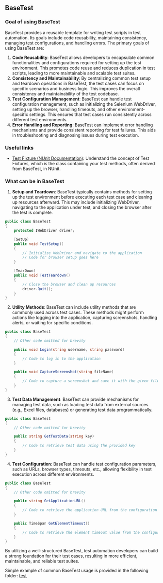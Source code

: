 ﻿## BaseTest

### Goal of using BaseTest

BaseTest provides a reusable template for writing test scripts in test automation. Its goals include code reusability, 
maintaining consistency, managing test configurations, and handling errors. The primary goals of using BaseTest are:

1. **Code Reusability**: BaseTest allows developers to encapsulate common functionalities and configurations required 
for setting up the test environment. This promotes code reuse and reduces duplication in test scripts, leading to more 
maintainable and scalable test suites.
2. **Consistency and Maintainability**: By centralizing common test setup and teardown operations in BaseTest, 
the test cases can focus on specific scenarios and business logic. This improves the overall consistency and 
maintainability of the test codebase.
3. **Test Configuration Management**: BaseTest can handle test configuration management, such as initializing the 
Selenium WebDriver, setting up the browser, handling timeouts, and other environment-specific settings. 
This ensures that test cases run consistently across different test environments.
4. **Error Handling and Reporting**: BaseTest can implement error handling mechanisms and provide consistent reporting 
for test failures. This aids in troubleshooting and diagnosing issues during test execution.

### Useful links

- [Test Fixture (NUnit Documentation)](https://docs.nunit.org/articles/nunit/writing-tests/attributes/testfixture.html): 
Understand the concept of Test Fixtures, which is the class containing your test methods, often derived from BaseTest, in NUnit.


### What can be in BaseTest

1. **Setup and Teardown**: BaseTest typically contains methods for setting up the test environment before executing 
each test case and cleaning up resources afterward. This may include initializing WebDriver, navigating to the 
application under test, and closing the browser after the test is complete.

```csharp
public class BaseTest
{
    protected IWebDriver driver;

    [SetUp]
    public void TestSetup()
    {
        // Initialize WebDriver and navigate to the application
        // Code for browser setup goes here
    }

    [TearDown]
    public void TestTeardown()
    {
        // Close the browser and clean up resources
        driver.Quit();
    }
}
```
2. **Utility Methods**: BaseTest can include utility methods that are commonly used across test cases. These methods 
might perform actions like logging into the application, capturing screenshots, handling alerts, or waiting for specific 
conditions.

```csharp
public class BaseTest
{
    // Other code omitted for brevity

    public void Login(string username, string password)
    {
        // Code to log in to the application
    }

    public void CaptureScreenshot(string fileName)
    {
        // Code to capture a screenshot and save it with the given file name
    }
}
```
3. **Test Data Management**: BaseTest can provide mechanisms for managing test data, such as loading test data from 
external sources (e.g., Excel files, databases) or generating test data programmatically.

```csharp
public class BaseTest
{
    // Other code omitted for brevity

    public string GetTestData(string key)
    {
        // Code to retrieve test data using the provided key
    }
}
```

4. **Test Configuration**: BaseTest can handle test configuration parameters, such as URLs, browser types, timeouts, 
etc., allowing flexibility in test execution across different environments.

```csharp
public class BaseTest
{
    // Other code omitted for brevity

    public string GetApplicationURL()
    {
        // Code to retrieve the application URL from the configuration file
    }

    public TimeSpan GetElementTimeout()
    {
        // Code to retrieve the element timeout value from the configuration file
    }
}
```

By utilizing a well-structured BaseTest, test automation developers can build a strong foundation for their test cases, 
resulting in more efficient, maintainable, and reliable test suites.

Simple example of common BaseTest usage is provided in the following folder: [test](test)